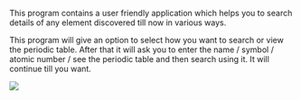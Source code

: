 This program contains a user friendly application which helps you to search details of any element discovered till now in various ways.

This program will give an option to select how you want to search or view the periodic table. After that it will ask you to enter the name / symbol / atomic number / see the periodic table and then search using it. It will continue till you want.

<img src=“Outputs/SearchMenu.png”/>
